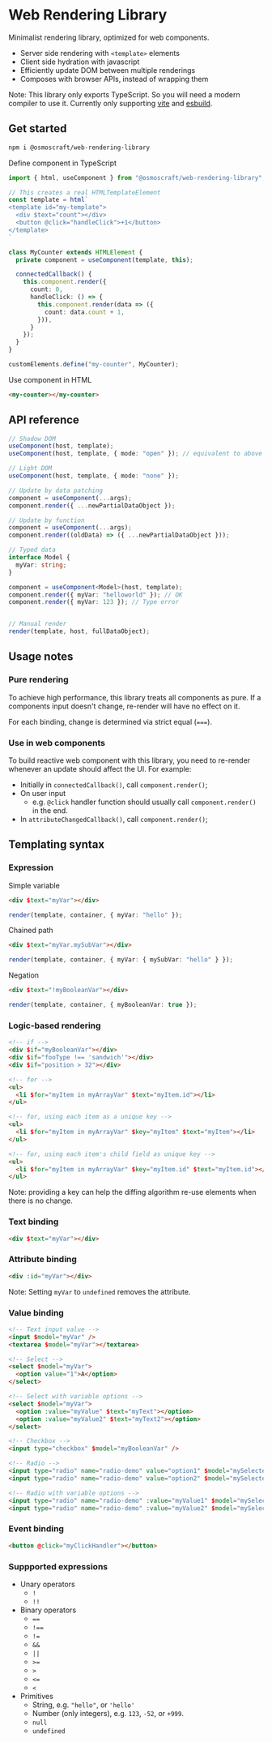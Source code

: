 # Web Rendering Library

Minimalist rendering library, optimized for web components.

- Server side rendering with `<template>` elements
- Client side hydration with javascript
- Efficiently update DOM between multiple renderings
- Composes with browser APIs, instead of wrapping them

Note: This library only exports TypeScript. So you will need a modern compiler to use it. Currently only supporting [vite](https://vitejs.dev/) and [esbuild](https://esbuild.github.io/).

## Get started

```sh
npm i @osmoscraft/web-rendering-library
```

Define component in TypeScript

```TypeScript
import { html, useComponent } from "@osmoscraft/web-rendering-library";

// This creates a real HTMLTemplateElement
const template = html`
<template id="my-template">
  <div $text="count"></div>
  <button @click="handleClick">+1</button>
</template>
`

class MyCounter extends HTMLElement {
  private component = useComponent(template, this);

  connectedCallback() {
    this.component.render({
      count: 0,
      handleClick: () => {
        this.component.render(data => ({
          count: data.count + 1,
        })),
      }
    });
  }
}

customElements.define("my-counter", MyCounter);

```

Use component in HTML

```html
<my-counter></my-counter>
```

## API reference

```TypeScript
// Shadow DOM
useComponent(host, template);
useComponent(host, template, { mode: "open" }); // equivalent to above

// Light DOM
useComponent(host, template, { mode: "none" });

// Update by data patching
component = useComponent(...args);
component.render({ ...newPartialDataObject });

// Update by function
component = useComponent(...args);
component.render((oldData) => ({ ...newPartialDataObject }));

// Typed data
interface Model {
  myVar: string;
}

component = useComponent<Model>(host, template);
component.render({ myVar: "helloworld" }); // OK
component.render({ myVar: 123 }); // Type error


// Manual render
render(template, host, fullDataObject);
```

## Usage notes

### Pure rendering

To achieve high performance, this library treats all components as pure. If a components input doesn't change, re-render will have no effect on it.

For each binding, change is determined via strict equal (`===`).

### Use in web components

To build reactive web component with this library, you need to re-render whenever an update should affect the UI. For example:

- Initially in `connectedCallback()`, call `component.render()`;
- On user input
  - e.g. `@click` handler function should usually call `component.render()` in the end.
- In `attributeChangedCallback()`, call `component.render()`;

## Templating syntax

### Expression

Simple variable

```html
<div $text="myVar"></div>
```

```TypeScript
render(template, container, { myVar: "hello" });
```

Chained path

```html
<div $text="myVar.mySubVar"></div>
```

```TypeScript
render(template, container, { myVar: { mySubVar: "hello" } });
```

Negation

```html
<div $text="!myBooleanVar"></div>
```

```TypeScript
render(template, container, { myBooleanVar: true });
```

### Logic-based rendering

```html
<!-- if -->
<div $if="myBooleanVar"></div>
<div $if="fooType !== 'sandwich'"></div>
<div $if="position > 32"></div>

<!-- for -->
<ul>
  <li $for="myItem in myArrayVar" $text="myItem.id"></li>
</ul>

<!-- for, using each item as a unique key -->
<ul>
  <li $for="myItem in myArrayVar" $key="myItem" $text="myItem"></li>
</ul>

<!-- for, using each item's child field as unique key -->
<ul>
  <li $for="myItem in myArrayVar" $key="myItem.id" $text="myItem.id"></li>
</ul>
```

Note: providing a key can help the diffing algorithm re-use elements when there is no change.

### Text binding

```html
<div $text="myVar"></div>
```

### Attribute binding

```html
<div :id="myVar"></div>
```

Note: Setting `myVar` to `undefined` removes the attribute.

### Value binding

```html
<!-- Text input value -->
<input $model="myVar" />
<textarea $model="myVar"></textarea>

<!-- Select -->
<select $model="myVar">
  <option value="1">A</option>
</select>

<!-- Select with variable options -->
<select $model="myVar">
  <option :value="myValue" $text="myText"></option>
  <option :value="myValue2" $text="myText2"></option>
</select>

<!-- Checkbox -->
<input type="checkbox" $model="myBooleanVar" />

<!-- Radio -->
<input type="radio" name="radio-demo" value="option1" $model="mySelectedValue" />
<input type="radio" name="radio-demo" value="option2" $model="mySelectedValue" />

<!-- Radio with variable options -->
<input type="radio" name="radio-demo" :value="myValue1" $model="mySelectedValue" />
<input type="radio" name="radio-demo" :value="myValue2" $model="mySelectedValue" />
```

### Event binding

```html
<button @click="myClickHandler"></button>
```

### Suppported expressions

- Unary operators
  - `!`
  - `!!`
- Binary operators
  - `==`
  - `!==`
  - `!=`
  - `&&`
  - `||`
  - `>=`
  - `>`
  - `<=`
  - `<`
- Primitives
  - String, e.g. `"hello"`, or `'hello'`
  - Number (only integers), e.g. `123`, `-52`, or `+999`.
  - `null`
  - `undefined`
